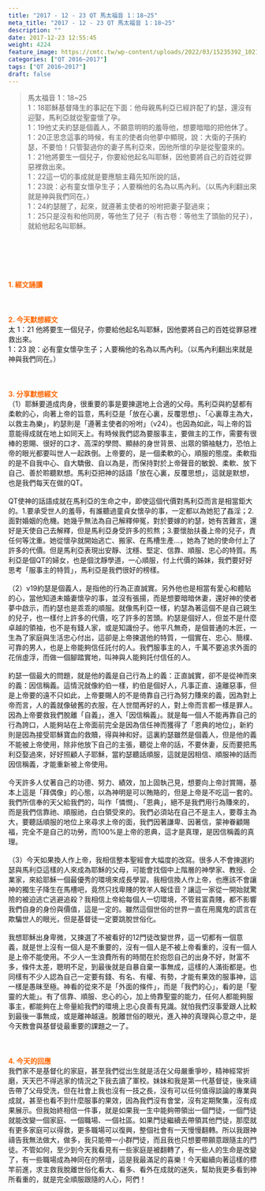```yaml
---
title: "2017 - 12 - 23 QT 馬太福音 1：18~25"
meta_title: "2017 - 12 - 23 QT 馬太福音 1：18~25"
description: ""
date: 2017-12-23 12:55:45
weight: 4224
feature_image: https://cmtc.tw/wp-content/uploads/2022/03/15235392_10211799862337740_180693556567566654_o-1.webp
categories: ["QT 2016~2017"]
tags: ["QT 2016~2017"]
draft: false
---
```


<blockquote>馬太福音 1：18~25<br />
1：18耶穌基督降生的事記在下面：他母親馬利亞已經許配了約瑟，還沒有迎娶，馬利亞就從聖靈懷了孕。<br />
1：19他丈夫約瑟是個義人，不願意明明的羞辱他，想要暗暗的把他休了。<br />
1：20正思念這事的時候，有主的使者向他夢中顯現，說：大衛的子孫約瑟，不要怕！只管娶過你的妻子馬利亞來，因他所懷的孕是從聖靈來的。<br />
1：21他將要生一個兒子，你要給他起名叫耶穌，因他要將自己的百姓從罪惡裡救出來。<br />
1：22這一切的事成就是要應驗主藉先知所說的話，<br />
1：23說：必有童女懷孕生子；人要稱他的名為以馬內利。（以馬內利翻出來就是神與我們同在。）<br />
1：24約瑟醒了，起來，就遵著主使者的吩咐把妻子娶過來；<br />
1：25只是沒有和他同房，等他生了兒子（有古卷：等他生了頭胎的兒子），就給他起名叫耶穌。</blockquote><br />
&nbsp;<br />
<br />
&nbsp;<br />
<br />
<span style="color: #ff6600;"><strong>1. </strong><strong>經文誦讀</strong></span><br />
<br />
<span style="color: #ff6600;"><strong> </strong></span><br />
<br />
<span style="color: #ff6600;"><strong>2. 今天默想</strong><strong>經文<br />
</strong></span>太 1：21 他將要生一個兒子，你要給他起名叫耶穌，因他要將自己的百姓從罪惡裡救出來。<br />
1：23 說：必有童女懷孕生子；人要稱他的名為以馬內利。（以馬內利翻出來就是神與我們同在。）<br />
<br />
&nbsp;<br />
<br />
<span style="color: #ff6600;"><strong>3. 分享默想經文<br />
</strong></span>（1）耶穌要道成肉身，很重要的事是要揀選地上合適的父母。馬利亞與約瑟都有柔軟的心，向著上帝的旨意，馬利亞是「放在心裏，反覆思想」、「心裏尊主為大，以救主為樂」，約瑟則是「遵著主使者的吩咐」（v24）。也因為如此，叫上帝的旨意能得成就在地上如同天上。有時候我們認為要服事主，要做主的工作，需要有很棒的恩賜、很好的口才、高深的學問、顯赫的身世背景、出眾的領袖魅力，恐怕上帝的眼光都要叫世人一起跌倒。上帝要的，是一個柔軟的心，順服的態度。柔軟指的是不自我中心、自大驕傲、自以為是，而保持對於上帝聲音的敏銳、柔軟、放下自己、善於聆聽默想。馬利亞把神的話語「放在心裏，反覆思想」，這就是默想，也是我們每天在做的QT。<br />
<br />
QT使神的話語成就在馬利亞的生命之中，即使這個代價對馬利亞而言是相當鉅大的。1.要承受世人的羞辱，有誰聽過童貞女懷孕的事，一定都以為她犯了姦淫；2.面對婚姻的危機。她幾乎無法為自己解釋伸冤，對於要嫁的約瑟，她有苦難言，還好是天使自己去解釋，但是馬利亞身受許多的煎熬；3.要懷胎扶養上帝的兒子，責任何等沈重。她從懷孕就開始逃亡、搬家、在馬槽生產…，她為了她的使命付上了許多的代價。但是馬利亞表現出安靜、沈穩、堅定、信靠、順服、忠心的特質。馬利亞是個QT的婦女，也是個沈靜學道，一心順服，付上代價的姊妹，我們要好好思考「服事主的特質」，馬利亞是我們很好的榜樣。<br />
<br />
（2）v19約瑟是個義人，是指他的行為正直誠實。另外他也是相當有愛心和體貼的心，當他知道未婚妻懷孕的事，並沒有張揚，而是想要暗暗休妻，還好神的使者夢中啟示，而約瑟也是乖乖的順服。就像馬利亞一樣，約瑟為著這個不是自己親生的兒子，也一樣付上許多的代價，吃了許多的苦頭。約瑟是個好人，但並不是什麼卓越的領袖，也不是有錢人家，或是知識份子。他平凡無奇，是個普通的木匠，一生為了家庭與生活忠心付出，這卻是上帝揀選他的特質，一個實在、忠心、簡樸、可靠的男人，也是上帝能夠信任託付的人。我們服事主的人，千萬不要追求外面的花俏虛浮，而做一個腳踏實地，叫神與人能夠託付信任的人。<br />
<br />
約瑟一個最大的問題，就是他的義是自己行為上的義：正直誠實，卻不是從神而來的義：因信稱義。這情況就像約伯一樣，約伯是個好人，凡事正直、遠離惡事，但是上帝要的遠不只如此，上帝要賜人的不是倚靠自己行為努力賺來的義，因為對上帝而言，人的義就像破舊的衣服，在人世間再好的人，對上帝而言都一樣是罪人。因為上帝要救我們脫離「自義」，進入「因信稱義」。就是每一個人不能再靠自己的行為誇口，人能夠站在上帝面前完全是因為信任神而獲得了「恩典的地位」，新約則是因為接受耶穌寶血的救贖，得與神和好。這裏約瑟雖然是個義人，但是他的義不能被上帝使用，除非他放下自己的主張，聽從上帝的話，不要休妻，反而要把馬利亞娶過來，好好照顧人子耶穌，當約瑟聽話順服，這就是因相信、順服神的話而因信稱義，才能重新被上帝使用。<br />
<br />
今天許多人仗著自己的功德、努力、績效，加上固執己見，想要向上帝討賞賜，基本上這是「拜偶像」的心態，以為神明是可以賄賂的，但是上帝是不吃這一套的。我們所信奉的天父給我們的，叫作「憐憫」、「恩典」，絕不是我們用行為賺來的，而是我們信靠祂、順服祂，白白領受來的。我們必須站在自己不是主人，要尊主為大，要聽話順服的地位上來尋求上帝的面，我們因著謙卑、因著信，蒙神眷顧賜福，完全不是自己的功勞，而100%是上帝的恩典，這才是真理，是因信稱義的真理。<br />
<br />
（3）今天如果換人作上帝，我相信整本聖經會大幅度的改寫。很多人不會揀選約瑟與馬利亞這樣的人來成為耶穌的父母，可能會找個中上階層的神學家、教授、企業家，來給耶穌一個最優秀的環境來成長學習。我相信換人作上帝，也應該不會讓神的獨生子降生在馬槽吧，竟然只找卑賤的牧羊人報佳音？讓這一家從一開始就驚險的被迫逃亡逃避追殺？我相信上帝給每個人一切環境，不管貧富貴賤，都不影響我們自身的身份與價值，這是一定的。雖然這個世俗的世界一直在用魔鬼的謊言在欺騙世人的眼光，但是基督徒一定要跳脫世俗化。<br />
<br />
我想耶穌出身卑微，又揀選了不被看好的12門徒改變世界，這一切都有一個意義，就是世上沒有一個人是不重要的，沒有一個人是不被上帝看重的，沒有一個人是上帝不能使用。不少人一生浪費所有的時間在於抱怨自己的出身不好，財富不多，條件太差，聰明不足，到最後就是自暴自棄一事無成，這樣的人滿街都是。也同樣有不少人認為自己一定要有錢、有名、有權、有勢，才能有果效的服事神，這一樣是愚昧至極。神看的從來不是「外面的條件」，而是「我們的心」，看的是「聖靈的大能」。有了信靠、順服、忠心的心，加上倚靠聖靈的能力，任何人都能夠服事主，都能夠在上帝量給我們的環境上忠心良善有見識。就怕我們沒事愛跟人比較到最後一事無成，或是離神越遠。脫離世俗的眼光，進入神的真理與心意之中，是今天教會與基督徒最重要的課題之一了。<br />
<br />
&nbsp;<br />
<br />
<span style="color: #ff6600;"><strong>4. 今天的回應<br />
</strong></span>我們家不是基督化的家庭，甚至我們從出生就是活在父母嚴重爭吵，精神經常折磨，天天巴不得逃家的情況之下我去讀了軍校。妹妹和我是第一代基督徒，後來禱告帶了父母受洗，但在社會上我也沒有一技之長，沒有可以任何值得談論的專業與成就，甚至也看不到什麼服事的果效，因為我們沒有會堂，沒有定期聚集，沒有成果展示。但我始終相信一件事，就是如果我一生中能夠帶領出一個門徒，一個門徒就能改變一個家庭、一個職場、一個社區。如果門徒繼續去帶領其他門徒，那麼就有更多家庭可以得救，更多職場可以復興，整個社會有一天慢慢翻轉。所以我跟神禱告我無法做大，做多，我只能帶一小群門徒，而且我也只想要帶願意跟隨主的門徒。不管如何，至少到今天我看見有一些家庭是被翻轉了，有一些人的生命是改變了，有一些職場成為神同在的祭壇，這是我最滿足的喜樂！今天繼續向著這樣的標竿前進，求主救我脫離世俗化看大、看多、看外在成就的迷失，幫助我更多看到神所看重的，就是完全順服跟隨的人心，阿們！<br />
<br />
&nbsp;
        